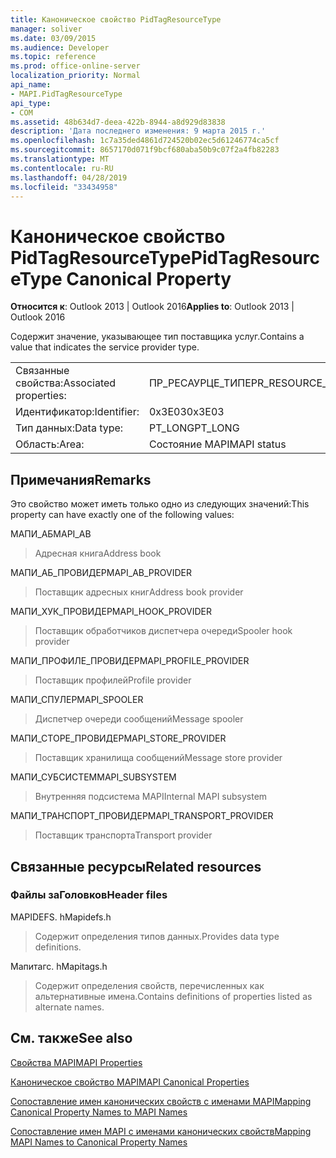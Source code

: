 ```yaml
---
title: Каноническое свойство PidTagResourceType
manager: soliver
ms.date: 03/09/2015
ms.audience: Developer
ms.topic: reference
ms.prod: office-online-server
localization_priority: Normal
api_name:
- MAPI.PidTagResourceType
api_type:
- COM
ms.assetid: 48b634d7-deea-422b-8944-a8d929d83838
description: 'Дата последнего изменения: 9 марта 2015 г.'
ms.openlocfilehash: 1c7a35ded4861d724520b02ec5d61246774ca5cf
ms.sourcegitcommit: 8657170d071f9bcf680aba50b9c07f2a4fb82283
ms.translationtype: MT
ms.contentlocale: ru-RU
ms.lasthandoff: 04/28/2019
ms.locfileid: "33434958"
---
```

# <a name="pidtagresourcetype-canonical-property"></a><span data-ttu-id="5917c-103">Каноническое свойство PidTagResourceType</span><span class="sxs-lookup"><span data-stu-id="5917c-103">PidTagResourceType Canonical Property</span></span>

  
  
<span data-ttu-id="5917c-104">**Относится к**: Outlook 2013 | Outlook 2016</span><span class="sxs-lookup"><span data-stu-id="5917c-104">**Applies to**: Outlook 2013 | Outlook 2016</span></span> 
  
<span data-ttu-id="5917c-105">Содержит значение, указывающее тип поставщика услуг.</span><span class="sxs-lookup"><span data-stu-id="5917c-105">Contains a value that indicates the service provider type.</span></span>
  
|||
|:-----|:-----|
|<span data-ttu-id="5917c-106">Связанные свойства:</span><span class="sxs-lookup"><span data-stu-id="5917c-106">Associated properties:</span></span>  <br/> |<span data-ttu-id="5917c-107">ПР_РЕСАУРЦЕ_ТИПЕ</span><span class="sxs-lookup"><span data-stu-id="5917c-107">PR_RESOURCE_TYPE</span></span>  <br/> |
|<span data-ttu-id="5917c-108">Идентификатор:</span><span class="sxs-lookup"><span data-stu-id="5917c-108">Identifier:</span></span>  <br/> |<span data-ttu-id="5917c-109">0x3E03</span><span class="sxs-lookup"><span data-stu-id="5917c-109">0x3E03</span></span>  <br/> |
|<span data-ttu-id="5917c-110">Тип данных:</span><span class="sxs-lookup"><span data-stu-id="5917c-110">Data type:</span></span>  <br/> |<span data-ttu-id="5917c-111">PT_LONG</span><span class="sxs-lookup"><span data-stu-id="5917c-111">PT_LONG</span></span>  <br/> |
|<span data-ttu-id="5917c-112">Область:</span><span class="sxs-lookup"><span data-stu-id="5917c-112">Area:</span></span>  <br/> |<span data-ttu-id="5917c-113">Состояние MAPI</span><span class="sxs-lookup"><span data-stu-id="5917c-113">MAPI status</span></span>  <br/> |
   
## <a name="remarks"></a><span data-ttu-id="5917c-114">Примечания</span><span class="sxs-lookup"><span data-stu-id="5917c-114">Remarks</span></span>

<span data-ttu-id="5917c-115">Это свойство может иметь только одно из следующих значений:</span><span class="sxs-lookup"><span data-stu-id="5917c-115">This property can have exactly one of the following values:</span></span>
  
<span data-ttu-id="5917c-116">МАПИ_АБ</span><span class="sxs-lookup"><span data-stu-id="5917c-116">MAPI_AB</span></span> 
  
> <span data-ttu-id="5917c-117">Адресная книга</span><span class="sxs-lookup"><span data-stu-id="5917c-117">Address book</span></span>
    
<span data-ttu-id="5917c-118">МАПИ_АБ_ПРОВИДЕР</span><span class="sxs-lookup"><span data-stu-id="5917c-118">MAPI_AB_PROVIDER</span></span> 
  
> <span data-ttu-id="5917c-119">Поставщик адресных книг</span><span class="sxs-lookup"><span data-stu-id="5917c-119">Address book provider</span></span>
    
<span data-ttu-id="5917c-120">МАПИ_ХУК_ПРОВИДЕР</span><span class="sxs-lookup"><span data-stu-id="5917c-120">MAPI_HOOK_PROVIDER</span></span> 
  
> <span data-ttu-id="5917c-121">Поставщик обработчиков диспетчера очереди</span><span class="sxs-lookup"><span data-stu-id="5917c-121">Spooler hook provider</span></span>
    
<span data-ttu-id="5917c-122">МАПИ_ПРОФИЛЕ_ПРОВИДЕР</span><span class="sxs-lookup"><span data-stu-id="5917c-122">MAPI_PROFILE_PROVIDER</span></span> 
  
> <span data-ttu-id="5917c-123">Поставщик профилей</span><span class="sxs-lookup"><span data-stu-id="5917c-123">Profile provider</span></span>
    
<span data-ttu-id="5917c-124">МАПИ_СПУЛЕР</span><span class="sxs-lookup"><span data-stu-id="5917c-124">MAPI_SPOOLER</span></span> 
  
> <span data-ttu-id="5917c-125">Диспетчер очереди сообщений</span><span class="sxs-lookup"><span data-stu-id="5917c-125">Message spooler</span></span>
    
<span data-ttu-id="5917c-126">МАПИ_СТОРЕ_ПРОВИДЕР</span><span class="sxs-lookup"><span data-stu-id="5917c-126">MAPI_STORE_PROVIDER</span></span> 
  
> <span data-ttu-id="5917c-127">Поставщик хранилища сообщений</span><span class="sxs-lookup"><span data-stu-id="5917c-127">Message store provider</span></span>
    
<span data-ttu-id="5917c-128">МАПИ_СУБСИСТЕМ</span><span class="sxs-lookup"><span data-stu-id="5917c-128">MAPI_SUBSYSTEM</span></span> 
  
> <span data-ttu-id="5917c-129">Внутренняя подсистема MAPI</span><span class="sxs-lookup"><span data-stu-id="5917c-129">Internal MAPI subsystem</span></span>
    
<span data-ttu-id="5917c-130">МАПИ_ТРАНСПОРТ_ПРОВИДЕР</span><span class="sxs-lookup"><span data-stu-id="5917c-130">MAPI_TRANSPORT_PROVIDER</span></span> 
  
> <span data-ttu-id="5917c-131">Поставщик транспорта</span><span class="sxs-lookup"><span data-stu-id="5917c-131">Transport provider</span></span>
    
## <a name="related-resources"></a><span data-ttu-id="5917c-132">Связанные ресурсы</span><span class="sxs-lookup"><span data-stu-id="5917c-132">Related resources</span></span>

### <a name="header-files"></a><span data-ttu-id="5917c-133">Файлы заГоловков</span><span class="sxs-lookup"><span data-stu-id="5917c-133">Header files</span></span>

<span data-ttu-id="5917c-134">MAPIDEFS. h</span><span class="sxs-lookup"><span data-stu-id="5917c-134">Mapidefs.h</span></span>
  
> <span data-ttu-id="5917c-135">Содержит определения типов данных.</span><span class="sxs-lookup"><span data-stu-id="5917c-135">Provides data type definitions.</span></span>
    
<span data-ttu-id="5917c-136">Мапитагс. h</span><span class="sxs-lookup"><span data-stu-id="5917c-136">Mapitags.h</span></span>
  
> <span data-ttu-id="5917c-137">Содержит определения свойств, перечисленных как альтернативные имена.</span><span class="sxs-lookup"><span data-stu-id="5917c-137">Contains definitions of properties listed as alternate names.</span></span>
    
## <a name="see-also"></a><span data-ttu-id="5917c-138">См. также</span><span class="sxs-lookup"><span data-stu-id="5917c-138">See also</span></span>



[<span data-ttu-id="5917c-139">Свойства MAPI</span><span class="sxs-lookup"><span data-stu-id="5917c-139">MAPI Properties</span></span>](mapi-properties.md)
  
[<span data-ttu-id="5917c-140">Каноническое свойство MAPI</span><span class="sxs-lookup"><span data-stu-id="5917c-140">MAPI Canonical Properties</span></span>](mapi-canonical-properties.md)
  
[<span data-ttu-id="5917c-141">Сопоставление имен канонических свойств с именами MAPI</span><span class="sxs-lookup"><span data-stu-id="5917c-141">Mapping Canonical Property Names to MAPI Names</span></span>](mapping-canonical-property-names-to-mapi-names.md)
  
[<span data-ttu-id="5917c-142">Сопоставление имен MAPI с именами канонических свойств</span><span class="sxs-lookup"><span data-stu-id="5917c-142">Mapping MAPI Names to Canonical Property Names</span></span>](mapping-mapi-names-to-canonical-property-names.md)


